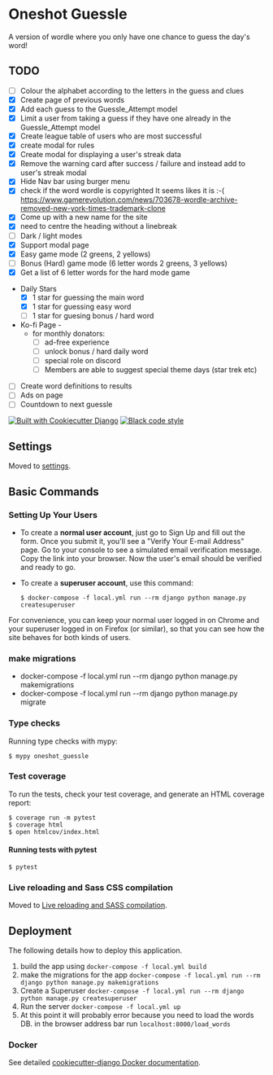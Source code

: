 # Oneshot Guessle

A version of wordle where you only have one chance to guess the day's word!

## TODO
- [ ] Colour the alphabet according to the letters in the guess and clues
- [x] Create page of previous words
- [x] Add each guess to the Guessle_Attempt model
- [x] Limit a user from taking a guess if they have one already in the Guessle_Attempt model
- [x] Create league table of users who are most successful
- [x] create modal for rules
- [x] Create modal for displaying a user's streak data
- [x] Remove the warning card after success / failure and instead add to user's streak modal
- [x] Hide Nav bar using burger menu
- [x] check if the word wordle is copyrighted
    It seems likes it is :-( https://www.gamerevolution.com/news/703678-wordle-archive-removed-new-york-times-trademark-clone
- [x] Come up with a new name for the site
- [x] need to centre the heading without a linebreak
- [ ] Dark / light modes
- [x] Support modal page
- [x] Easy game mode (2 greens, 2 yellows)
- [ ] Bonus (Hard) game mode (6 letter words 2 greens, 3 yellows)
- [x] Get a list of 6 letter words for the hard mode game
- Daily Stars
    - [x] 1 star for guessing the main word
    - [x] 1 star for guessing easy word
    - [ ] 1 star for guesing bonus / hard word
- Ko-fi Page - 
    - for monthly donators:
        - [ ] ad-free experience
        - [ ] unlock bonus / hard daily word
        - [ ] special role on discord
        - [ ] Members are able to suggest special theme days (star trek etc)
- [ ] Create word definitions to results
- [ ] Ads on page
- [ ] Countdown to next guessle

[![Built with Cookiecutter Django](https://img.shields.io/badge/built%20with-Cookiecutter%20Django-ff69b4.svg?logo=cookiecutter)](https://github.com/cookiecutter/cookiecutter-django/)
[![Black code style](https://img.shields.io/badge/code%20style-black-000000.svg)](https://github.com/ambv/black)

## Settings

Moved to [settings](http://cookiecutter-django.readthedocs.io/en/latest/settings.html).

## Basic Commands

### Setting Up Your Users

-   To create a **normal user account**, just go to Sign Up and fill out the form. Once you submit it, you'll see a "Verify Your E-mail Address" page. Go to your console to see a simulated email verification message. Copy the link into your browser. Now the user's email should be verified and ready to go.

-   To create a **superuser account**, use this command:

        $ docker-compose -f local.yml run --rm django python manage.py createsuperuser

For convenience, you can keep your normal user logged in on Chrome and your superuser logged in on Firefox (or similar), so that you can see how the site behaves for both kinds of users.

### make migrations

- docker-compose -f local.yml run --rm django python manage.py makemigrations
- docker-compose -f local.yml run --rm django python manage.py migrate

### Type checks

Running type checks with mypy:

    $ mypy oneshot_guessle

### Test coverage

To run the tests, check your test coverage, and generate an HTML coverage report:

    $ coverage run -m pytest
    $ coverage html
    $ open htmlcov/index.html

#### Running tests with pytest

    $ pytest

### Live reloading and Sass CSS compilation

Moved to [Live reloading and SASS compilation](https://cookiecutter-django.readthedocs.io/en/latest/developing-locally.html#sass-compilation-live-reloading).

## Deployment

The following details how to deploy this application.
1. build the app using `docker-compose -f local.yml build`
2. make the migrations for the app `docker-compose -f local.yml run --rm django python manage.py makemigrations`
3. Create a Superuser `docker-compose -f local.yml run --rm django python manage.py createsuperuser`
4. Run the server `docker-compose -f local.yml up`
5. At this point it will probably error because you need to load the words DB. in the browser address bar run `localhost:8000/load_words`

### Docker

See detailed [cookiecutter-django Docker documentation](http://cookiecutter-django.readthedocs.io/en/latest/deployment-with-docker.html).
